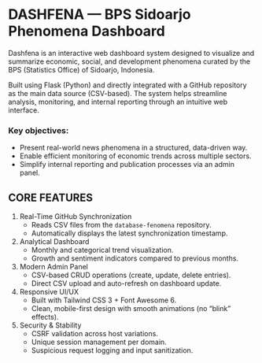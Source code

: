 
# DASHFENA — BPS Sidoarjo Phenomena Dashboard

Dashfena is an interactive web dashboard system designed to visualize
and summarize economic, social, and development phenomena curated by
the BPS (Statistics Office) of Sidoarjo, Indonesia.

Built using Flask (Python) and directly integrated with a GitHub repository
as the main data source (CSV-based). The system helps streamline analysis,
monitoring, and internal reporting through an intuitive web interface.

### Key objectives: 

- Present real-world news phenomena in a structured, data-driven way.
- Enable efficient monitoring of economic trends across multiple sectors.
- Simplify internal reporting and publication processes via an admin panel.

## CORE FEATURES 

1. Real-Time GitHub Synchronization
   - Reads CSV files from the `database-fenomena` repository.
   - Automatically displays the latest synchronization timestamp.
2. Analytical Dashboard
   - Monthly and categorical trend visualization.
   - Growth and sentiment indicators compared to previous months.
3. Modern Admin Panel
   - CSV-based CRUD operations (create, update, delete entries).
   - Direct CSV upload and auto-refresh on dashboard update.
4. Responsive UI/UX
   - Built with Tailwind CSS 3 + Font Awesome 6.
   - Clean, mobile-first design with smooth animations (no “blink” effects).
5. Security & Stability
   - CSRF validation across host variations.
   - Unique session management per domain.
   - Suspicious request logging and input sanitization.
